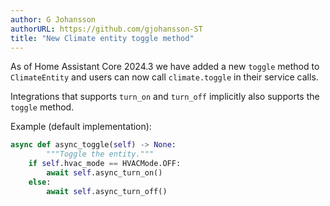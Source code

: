 ```yaml
---
author: G Johansson
authorURL: https://github.com/gjohansson-ST
title: "New Climate entity toggle method"
---
```


As of Home Assistant Core 2024.3 we have added a new `toggle` method to `ClimateEntity` and users can now call `climate.toggle` in their service calls.

Integrations that supports `turn_on` and `turn_off` implicitly also supports the `toggle` method.

Example (default implementation):

```python
async def async_toggle(self) -> None:
        """Toggle the entity."""
    if self.hvac_mode == HVACMode.OFF:
        await self.async_turn_on()
    else:
        await self.async_turn_off()

```
